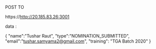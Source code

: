 POST TO

https://http://20.185.83.26:3001

data : 

{ 
"name":"Tushar Raut",
"type":"NOMINATION_SUBMITTED",
"email":"tushar.samyama2@gmail.com",
"training": "TGA Batch 2020"
}